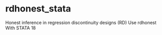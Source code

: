 # rdhonest_stata
Honest inference in regression discontinuity designs (RD) Use rdhonest With STATA 18
